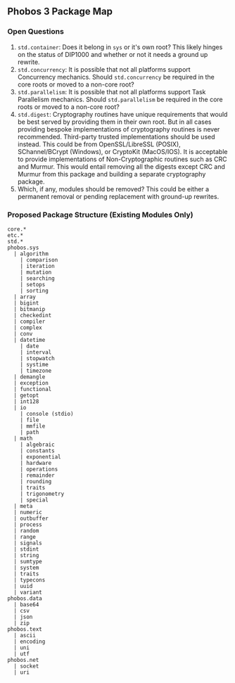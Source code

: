 ## Phobos 3 Package Map

### Open Questions

1. `std.container`: Does it belong in `sys` or it's own root? This likely hinges on the status of DIP1000 and whether or not it needs a ground up rewrite.
2. `std.concurrency`: It is possible that not all platforms support Concurrency mechanics. Should `std.concurrency` be required in the core roots or moved to a non-core root?
3. `std.parallelism`: It is possible that not all platforms support Task Parallelism mechanics. Should `std.parallelism` be required in the core roots or moved to a non-core root?
4. `std.digest`: Cryptography routines have unique requirements that would be best served by providing them in their own root. But in all cases providing bespoke implementations of cryptography routines is never recommended. Third-party trusted implementations should be used instead. This could be from OpenSSL/LibreSSL (POSIX), SChannel/BCrypt (Windows), or CryptoKit (MacOS/IOS). It is acceptable to provide implementations of Non-Cryptographic routines such as CRC and Murmur. This would entail removing all the digests except CRC and Murmur from this package and building a separate cryptography package.
5. Which, if any, modules should be removed? This could be either a permanent removal or pending replacement with ground-up rewrites.

### Proposed Package Structure (Existing Modules Only)

```
core.*
etc.*
std.*
phobos.sys
  | algorithm
    | comparison
    | iteration
    | mutation
    | searching
    | setops
    | sorting
  | array
  | bigint
  | bitmanip
  | checkedint
  | compiler
  | complex
  | conv
  | datetime
    | date
    | interval
    | stopwatch
    | systime
    | timezone
  | demangle
  | exception
  | functional
  | getopt
  | int128
  | io
    | console (stdio)
    | file
    | mmfile
    | path
  | math
    | algebraic
    | constants
    | exponential
    | hardware
    | operations
    | remainder
    | rounding
    | traits
    | trigonometry
    | special
  | meta
  | numeric
  | outbuffer
  | process
  | random
  | range
  | signals
  | stdint
  | string
  | sumtype
  | system
  | traits
  | typecons
  | uuid
  | variant
phobos.data
  | base64
  | csv
  | json
  | zip
phobos.text
  | ascii
  | encoding
  | uni
  | utf
phobos.net
  | socket
  | uri
```